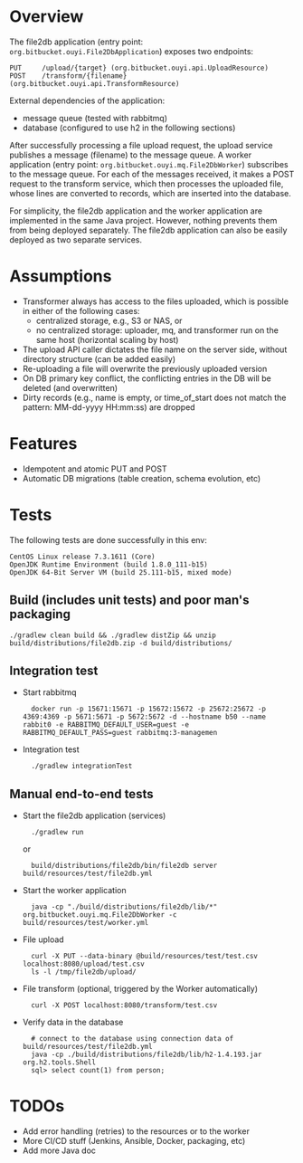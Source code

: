 
# Overview

The file2db application (entry point: `org.bitbucket.ouyi.File2DbApplication`) exposes two endpoints:

    PUT     /upload/{target} (org.bitbucket.ouyi.api.UploadResource)
    POST    /transform/{filename} (org.bitbucket.ouyi.api.TransformResource)

External dependencies of the application:
- message queue (tested with rabbitmq)
- database (configured to use h2 in the following sections)

After successfully processing a file upload request, the upload service publishes a message (filename) to the message 
queue. A worker application (entry point: `org.bitbucket.ouyi.mq.File2DbWorker`) subscribes to the message queue. For 
each of the messages received, it makes a POST request to the transform service, which then processes the uploaded file, 
whose lines are converted to records, which are inserted into the database.

For simplicity, the file2db application and the worker application are implemented in the same Java project. However, 
nothing prevents them from being deployed separately. The file2db application can also be easily deployed as two 
separate services.

# Assumptions

- Transformer always has access to the files uploaded, which is possible in either of the following cases:
    - centralized storage, e.g., S3 or NAS, or
    - no centralized storage: uploader, mq, and transformer run on the same host (horizontal scaling by host)
- The upload API caller dictates the file name on the server side, without directory structure (can be added easily)
- Re-uploading a file will overwrite the previously uploaded version
- On DB primary key conflict, the conflicting entries in the DB will be deleted (and overwritten)
- Dirty records (e.g., name is empty, or time_of_start does not match the pattern: MM-dd-yyyy HH:mm:ss) are dropped

# Features

- Idempotent and atomic PUT and POST
- Automatic DB migrations (table creation, schema evolution, etc)

# Tests

The following tests are done successfully in this env:

    CentOS Linux release 7.3.1611 (Core) 
    OpenJDK Runtime Environment (build 1.8.0_111-b15)
    OpenJDK 64-Bit Server VM (build 25.111-b15, mixed mode)

## Build (includes unit tests) and poor man's packaging

    ./gradlew clean build && ./gradlew distZip && unzip build/distributions/file2db.zip -d build/distributions/

## Integration test

- Start rabbitmq

        docker run -p 15671:15671 -p 15672:15672 -p 25672:25672 -p 4369:4369 -p 5671:5671 -p 5672:5672 -d --hostname b50 --name rabbit0 -e RABBITMQ_DEFAULT_USER=guest -e RABBITMQ_DEFAULT_PASS=guest rabbitmq:3-managemen

- Integration test

        ./gradlew integrationTest

## Manual end-to-end tests

- Start the file2db application (services)

        ./gradlew run
    or

        build/distributions/file2db/bin/file2db server build/resources/test/file2db.yml

- Start the worker application

        java -cp "./build/distributions/file2db/lib/*" org.bitbucket.ouyi.mq.File2DbWorker -c build/resources/test/worker.yml

- File upload

        curl -X PUT --data-binary @build/resources/test/test.csv localhost:8080/upload/test.csv
        ls -l /tmp/file2db/upload/

- File transform (optional, triggered by the Worker automatically)

        curl -X POST localhost:8080/transform/test.csv

- Verify data in the database

        # connect to the database using connection data of build/resources/test/file2db.yml
        java -cp ./build/distributions/file2db/lib/h2-1.4.193.jar org.h2.tools.Shell
        sql> select count(1) from person;

# TODOs

- Add error handling (retries) to the resources or to the worker
- More CI/CD stuff (Jenkins, Ansible, Docker, packaging, etc)
- Add more Java doc

